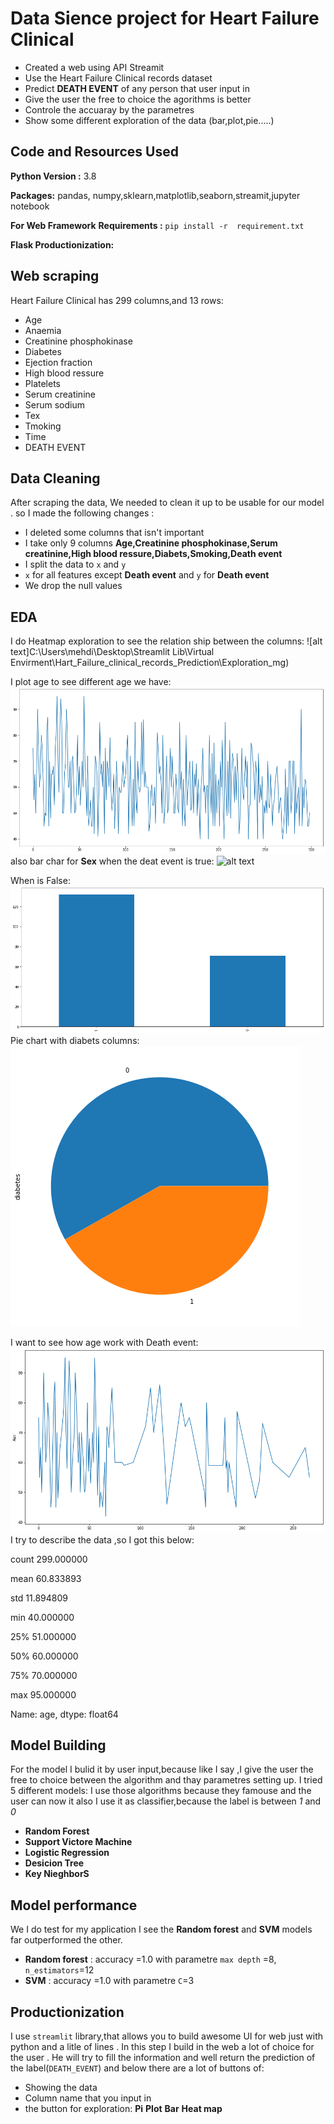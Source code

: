 # Data Sience project for Heart Failure Clinical

* Created a web using API Streamit 
* Use the Heart Failure Clinical  records dataset 
* Predict **DEATH EVENT** of any person that user input in
* Give the user the free to choice the agorithms is better
* Controle the accuaray by the parametres 
* Show some different exploration of the data (bar,plot,pie.....)

## Code and Resources Used
**Python Version :** 3.8

**Packages:** pandas, numpy,sklearn,matplotlib,seaborn,streamit,jupyter notebook

**For Web Framework**
**Requirements :** ```pip install -r  requirement.txt```

**Flask Productionization:** 
## Web scraping
Heart Failure Clinical has 299 columns,and  13 rows:
*  Age	
*  Anaemia
*  Creatinine phosphokinase	
*  Diabetes	
*  Ejection fraction
*  High blood  ressure	
*  Platelets	
*  Serum creatinine
*  Serum sodium	
*  Tex	
*  Tmoking	
*  Time
*   DEATH EVENT
## Data Cleaning
After scraping the data, We needed to clean it up to be usable for our model . so I made the following changes :
*  I deleted some columns that isn't important
* I take only 9 columns **Age,Creatinine phosphokinase,Serum creatinine,High blood  ressure,Diabets,Smoking,Death event**
* I split the data to `x` and ``y``
* `x` for all features except **Death event** and `y` for **Death event**
* We drop the null values

## EDA
I do Heatmap exploration to see the relation ship between the columns:
![alt text]C:\Users\mehdi\Desktop\Streamlit Lib\Virtual Envirment\Hart_Failure_clinical_records_Prediction\Exploration_mg)

I plot age to see different age we have:
![alt text](download(1).png)
also bar char for **Sex** when the deat event is true:
![alt text](downlaod2.png)

When is False:
![alt text](download3.png)
Pie chart with diabets columns:
![alt text](download4.png)

I want to see how age work with Death event:
![alt text](download5.png)
I try to describe the data ,so I got this below:

count    299.000000

mean      60.833893

std       11.894809

min       40.000000

25%       51.000000

50%       60.000000

75%       70.000000

max       95.000000

Name: age, dtype: float64

## Model Building 
 For the model I bulid it by user input,because like I say ,I give the user the free to choice between  the algorithm and thay parametres setting up.
 I tried 5 different models:
 I use those algorithms because they famouse and the user can now it
 also I use it as classifier,because the label is between *1* and *0*
 *  **Random Forest**
 *  **Support Victore Machine**
 *  **Logistic Regression**
 *  **Desicion Tree**
 *  **Key NieghborS**
## Model performance
We I do test for my application I see the **Random forest** and **SVM** models far outperformed the other.
* **Random forest** : accuracy =1.0 with parametre `max depth` =8,  ``n_estimators``=12
* **SVM** : accuracy =1.0 with parametre `C`=3
## Productionization
I use `streamlit` library,that allows you to build awesome UI for web just with python and a litle of lines .
In this step I build in the web a lot of choice for the user .
He will try to fill the information and well return the prediction of the label(`DEATH_EVENT`) and below there are a lot of buttons of:
* Showing the data
* Column name that you input in
* the button for exploration:
    **Pi** 
    **Plot** 
    **Bar** 
    **Heat map** 